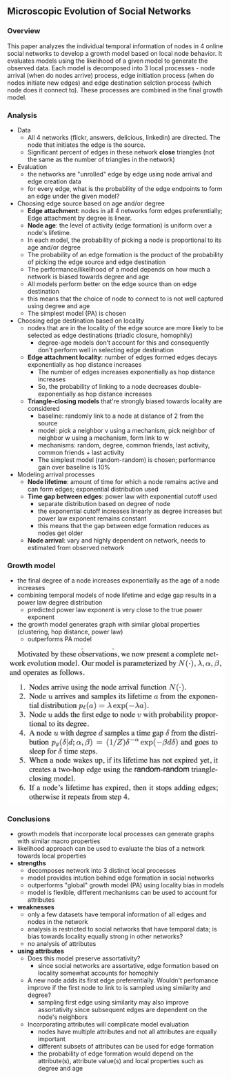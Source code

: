 ## Microscopic Evolution of Social Networks

### Overview
This paper analyzes the individual temporal information of nodes in 4 online social networks to develop a growth model based on local node behavior. It evaluates models using the likelihood of a given model to generate the observed data. Each model is decomposed into 3 local processes - node arrival (when do nodes arrive) process, edge initiation process (when do nodes initiate new edges) and edge destination selction process (which node does it connect to). These processes are combined in the final growth model.

### Analysis
* Data
    * All 4 networks (flickr, answers, delicious, linkedin) are directed. The node that initiates the edge is the source.
    * Significant percent of edges in these network **close** triangles (not the same as the number of triangles in the network)
* Evaluation
    * the networks are "unrolled" edge by edge using node arrival and edge creation data
    * for every edge, what is the probability of the edge endpoints to form an edge under the given model?
* Choosing edge source based on age and/or degree
    * **Edge attachment**: nodes in all 4 networks form edges preferentially; Edge attachment by degree is linear.
    * **Node age**: the level of activity (edge formation) is uniform over a node's lifetime. 
    * In each model, the probability of picking a node is proportional to its age and/or degree
    * The probability of an edge formation is the product of the probability of picking the edge source and edge destination
    * The performance/likelihood of a model depends on how much a network is biased towards degree and age
    * All models perform better on the edge source than on edge destination
    - this means that the choice of node to connect to is not well captured using degree and age
    * The simplest model (PA) is chosen 
* Choosing edge destination based on locality
    * nodes that are in the locality of the edge source are more likely to be selected as edge destinations (triadic closure, homophily)
        - degree-age models don't account for this and consequently don't perform well in selecting edge destination
    * **Edge attachment locality**: number of edges formed edges decays exponentially as hop distance increases
        - The number of edges increases exponentially as hop distance increases
        - So, the probability of linking to a node decreases double-exponentially as hop distance increases
    * **Triangle-closing models** that're strongly biased towards locality are considered
        * baseline: randomly link to a node at distance of 2 from the source
        * model: pick a neighbor v using a mechanism, pick neighbor of neighbor w using a mechanism, form link to w
        * mechanisms: random, degree, common friends, last activity, common friends + last activity
        * The simplest model (random-random) is chosen; performance gain over baseline is 10%
* Modeling arrival processes
    * **Node lifetime**: amount of time for which a node remains active and can form edges; exponential distribution used
    * **Time gap between edges**: power law with exponential cutoff used
        * separate distribution based on degree of node 
        * the exponential cutoff increases linearly as degree increases but power law exponent remains constant
        * this means that the gap between edge formation reduces as nodes get older 
    * **Node arrival**: vary and highly dependent on network, needs to estimated from observed network

### Growth model
- the final degree of a node increases exponentially as the age of a node increases
- combining temporal models of node lifetime and edge gap results in a power law degree distribution
    - predicted power law exponent is very close to the true power exponent
- the growth model generates graph with similar global properties (clustering, hop distance, power law)
    - outperforms PA model

![Image of Yaktocat](./01_growthmodel.png)

### Conclusions
- growth models that incorporate local processes can generate graphs with similar macro properties
- likelihood approach can be used to evaluate the bias of a network towards local properties
- **strengths**
    + decomposes network into 3 distinct local processes
    + model provides intution behind edge formation in social networks
    + outperforms "global" growth model (PA) using locality bias in models
    + model is flexible, different mechanisms can be used to account for attributes
- **weaknesses**
    + only a few datasets have temporal information of all edges and nodes in the network
    + analysis is restricted to social networks that have temporal data; is bias towards locality equally strong in other networks?
    + no analysis of attributes
- **using attributes**
    - Does this model preserve assortativity? 
        - since social networks are assortative, edge formation based on locality somewhat accounts for homophily
    - A new node adds its first edge preferentially. Wouldn't perfomance improve if the first node to link to is sampled using similarity and degree?
        - sampling first edge using similarity may also improve assortativity since subsequent edges are dependent on the node's neighbors
    - Incorporating attributes will complicate model evaluation
        - nodes have multiple attributes and not all attributes are equally important 
        - different subsets of attributes can be used for edge formation
        - the probability of edge formation would depend on the attribute(s), attribute value(s) and local properties such as degree and age 

